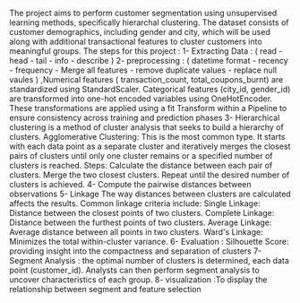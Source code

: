 The project aims to perform customer segmentation using unsupervised learning methods, specifically hierarchal clustering. 
The dataset consists of customer demographics, including gender and city, which will be used along with additional transactional features to cluster customers into meaningful groups.
The steps for this project :
1- Extracting Data : ( read - head - tail - info - describe )
2- preprocessing : ( datetime format - recency - frequency - Merge all features - remove duplicate values - replace null vaules ) ,Numerical features ( transaction_count, total_coupons_burnt) are standardized using StandardScaler. Categorical features (city_id, gender_id) are transformed into one-hot encoded variables using OneHotEncoder. These transformations are applied using a fit Transform within a Pipeline to ensure consistency across training and prediction phases
3- Hierarchical clustering is a method of cluster analysis that seeks to build a hierarchy of clusters. 
 Agglomerative Clustering:
    This is the most common type. It starts with each data point as a separate cluster and iteratively merges the closest pairs of clusters until only one cluster remains or a specified number of clusters is reached.
        Steps:
        Calculate the distance between each pair of clusters.
        Merge the two closest clusters.
        Repeat until the desired number of clusters is achieved.
4- Compute the pairwise distances between observations
5- Linkage 
  The way distances between clusters are calculated affects the results. Common linkage criteria include:
        Single Linkage: Distance between the closest points of two clusters.
        Complete Linkage: Distance between the furthest points of two clusters.
        Average Linkage: Average distance between all points in two clusters.
        Ward's Linkage: Minimizes the total within-cluster variance.
6-  Evaluation : Silhouette Score:  providing insight into the compactness and separation of clusters
7- Segment Analysis : the optimal number of clusters is determined, each data point (customer_id). Analysts can then perform segment analysis to uncover characteristics of each group.
8- visualization :To display the relationship between segment and feature selection
